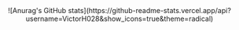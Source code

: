 
<div align="center">
![Anurag's GitHub stats](https://github-readme-stats.vercel.app/api?username=VictorH028&show_icons=true&theme=radical)
  </div>
